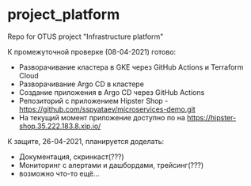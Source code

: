 # project_platform
Repo for OTUS project "Infrastructure platform"

К промежуточной проверке (08-04-2021) готово:
* Разворачивание кластера в GKE через GitHub Actions и Terraform Cloud
* Разворачивание Argo CD в кластере
* Создание приложения в Argo CD через GitHub Actions
* Репозиторий с приложением Hipster Shop - https://github.com/sspyataev/microservices-demo.git
* На текущий момент приложение доступно по на https://hipster-shop.35.222.183.8.xip.io/

К защите, 26-04-2021, планируется доделать:
* Документация, скринкаст(???)
* Мониторинг с алертами и дашбордами, трейсинг(???)
* возможно что-то ещё...
